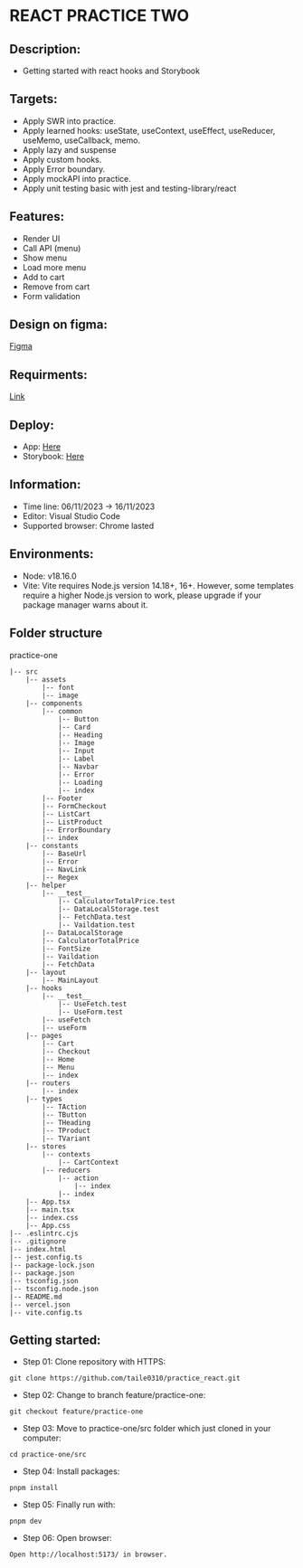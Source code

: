 # REACT PRACTICE TWO

## Description:

- Getting started with react hooks and Storybook

## Targets:

- Apply SWR into practice.
- Apply learned hooks: useState, useContext, useEffect, useReducer, useMemo, useCallback, memo.
- Apply lazy and suspense
- Apply custom hooks.
- Apply Error boundary.
- Apply mockAPI into practice.
- Apply unit testing basic with jest and testing-library/react

## Features:

- Render UI
- Call API (menu)
- Show menu
- Load more menu
- Add to cart
- Remove from cart
- Form validation

## Design on figma:

[Figma](<https://www.figma.com/file/f4UERtJo8ZKzQTsSQ6BX3Z/Restaurant-Website-(Shop)-(Community)?node-id=7%3A23&mode=dev>)

## Requirments:

[Link](https://docs.google.com/document/d/16mqK44TYwOQ_CTbO6kFt70ak-5gIFesOBs9JdFJytyw/edit)

## Deploy:

- App: [Here](https://practice-two-tau.vercel.app/)
- Storybook: [Here](https://practice-react-sepia.vercel.app/?path=/story/components-image--image-rectangle)

## Information:

- Time line: 06/11/2023 -> 16/11/2023
- Editor: Visual Studio Code
- Supported browser: Chrome lasted

## Environments:

- Node: v18.16.0
- Vite: Vite requires Node.js version 14.18+, 16+. However, some templates require a higher Node.js version to work, please upgrade if your package manager warns about it.

## Folder structure

practice-one

```
|-- src
    |-- assets
        |-- font
        |-- image
    |-- components
        |-- common
            |-- Button
            |-- Card
            |-- Heading
            |-- Image
            |-- Input
            |-- Label
            |-- Navbar
            |-- Error
            |-- Loading
            |-- index
        |-- Footer
        |-- FormCheckout
        |-- ListCart
        |-- ListProduct
        |-- ErrorBoundary
        |-- index
    |-- constants
        |-- BaseUrl
        |-- Error
        |-- NavLink
        |-- Regex
    |-- helper
        |-- __test__
            |-- CalculatorTotalPrice.test
            |-- DataLocalStorage.test
            |-- FetchData.test
            |-- Vaildation.test
        |-- DataLocalStorage
        |-- CalculatorTotalPrice
        |-- FontSize
        |-- Vaildation
        |-- FetchData
    |-- layout
        |-- MainLayout
    |-- hooks
        |-- __test__
            |-- UseFetch.test
            |-- UseForm.test
        |-- useFetch
        |-- useForm
    |-- pages
        |-- Cart
        |-- Checkout
        |-- Home
        |-- Menu
        |-- index
    |-- routers
        |-- index
    |-- types
        |-- TAction
        |-- TButton
        |-- THeading
        |-- TProduct
        |-- TVariant
    |-- stores
        |-- contexts
            |-- CartContext
        |-- reducers
            |-- action
                |-- index
            |-- index
    |-- App.tsx
    |-- main.tsx
    |-- index.css
    |-- App.css
|-- .eslintrc.cjs
|-- .gitignore
|-- index.html
|-- jest.config.ts
|-- package-lock.json
|-- package.json
|-- tsconfig.json
|-- tsconfig.node.json
|-- README.md
|-- vercel.json
|-- vite.config.ts
```

## Getting started:

- Step 01: Clone repository with HTTPS:

```
git clone https://github.com/taile0310/practice_react.git
```

- Step 02: Change to branch feature/practice-one:

```
git checkout feature/practice-one
```

- Step 03: Move to practice-one/src folder which just cloned in your computer:

```
cd practice-one/src
```

- Step 04: Install packages:

```
pnpm install
```

- Step 05: Finally run with:

```
pnpm dev
```

- Step 06: Open browser:

```
Open http://localhost:5173/ in browser.
```
